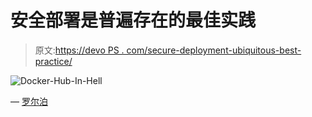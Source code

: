# 安全部署是普遍存在的最佳实践

> 原文:[https://devo PS . com/secure-deployment-ubiquitous-best-practice/](https://devops.com/secure-deployment-ubiquitous-best-practice/)

![Docker-Hub-In-Hell](../Images/d32d2ba041a1af22b85701d0c5e4f052.png)

— [罗尔泊](https://devops.com/author/breselman/)